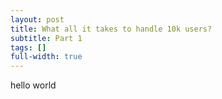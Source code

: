 ```yaml
---
layout: post
title: What all it takes to handle 10k users?
subtitle: Part 1
tags: []
full-width: true
---
```


hello world